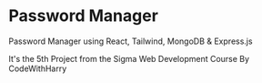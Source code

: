 # Password Manager
Password Manager using React, Tailwind, MongoDB & Express.js
<br>

It's the 5th Project from the Sigma Web Development Course By CodeWithHarry